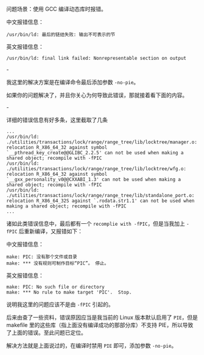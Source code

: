 


问题场景：使用 GCC 编译动态库时报错。

中文报错信息：

```
/usr/bin/ld: 最后的链结失败: 输出不可表示的节
```

英文报错信息：

```
/usr/bin/ld: final link failed: Nonrepresentable section on output
```

<!--more-->

\-

我这里的解决方案是在编译命令最后添加参数 `-no-pie`。

如果你的问题解决了，并且你关心为何导致此错误，那就接着看下面的内容。

\-

详细的错误信息有好多条，这里截取了几条

```
...
/usr/bin/ld: ./utilities/transactions/lock/range/range_tree/lib/locktree/manager.o: relocation R_X86_64_32 against symbol `__pthread_key_create@@GLIBC_2.2.5' can not be used when making a shared object; recompile with -fPIC
/usr/bin/ld: ./utilities/transactions/lock/range/range_tree/lib/locktree/wfg.o: relocation R_X86_64_32 against symbol `__gxx_personality_v0@@CXXABI_1.3' can not be used when making a shared object; recompile with -fPIC
/usr/bin/ld: ./utilities/transactions/lock/range/range_tree/lib/standalone_port.o: relocation R_X86_64_32S against `.rodata.str1.1' can not be used when making a shared object; recompile with -fPIC
...
```

诸如此类错误信息中，最后都有一个 `recomplie with -fPIC`，但是当我加上 `-fPIC` 后重新编译，又报错如下：

中文报错信息：

```
make: PIC: 没有那个文件或目录
make: *** 没有规则可制作目标“PIC”。 停止。
```

英文报错信息：

```
make: PIC: No such file or directory
make: *** No rule to make target 'PIC'.  Stop.
```

说明我这里的问题应该不是由 `-fPIC` 引起的。

后来由查了一些资料，错误原因应当是我当前的 Linux 版本默认启用了 `PIE`，但是 makefile 里的这些库（指上面没有编译成功的那部分库）不支持 PIE，所以导致了上面的错误。至此问题已定位。

解决方法就是上面说过的，在编译时禁用 `PIE` 即可，添加参数 `-no-pie`。